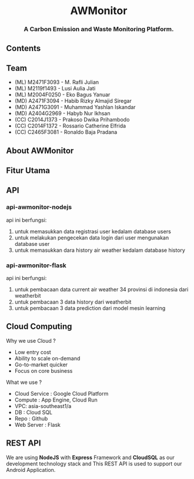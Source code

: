 <p align="center">
  <h1 align="center">AWMonitor</h1>
  <h3 align="center">A Carbon Emission and Waste Monitoring Platform. </h3>

</p>

## Contents

## Team

- (ML) M2471F3093 - M. Rafli Julian
- (ML) M2119f1493 - Lusi Aulia Jati
- (ML) M2004F0250 - Eko Bagus Yanuar
- (MD) A2471F3094 - Habib Rizky Almajid Siregar
- (MD) A2471G3091 - Muhammad Yashlan Iskandar
- (MD) A2404G2969 - Habyb Nur Ikhsan
- (CC) C2014J1373 - Prakoso Dwika Prihambodo
- (CC) C2014F1372 - Rossario Catherine Elfrida
- (CC) C2465F3081 - Ronaldo Baja Pradana


## About AWMonitor


## Fitur Utama

## API
### api-awmonitor-nodejs

api ini berfungsi:

1. untuk memasukkan data registrasi user kedalam database users
2. untuk melakukan pengecekan data login dari user mengunakan database user
3.  untuk memasukkan dara history air weather kedalam database history

### api-awmonitor-flask

api ini berfungsi:

1. untuk pembacaan data current air weather 34 provinsi di indonesia dari weatherbit
2. untuk pembacaan 3 data history dari weatherbit
3. untuk pembacaan 3 data prediction dari model mesin learning

## Cloud Computing

Why we use Cloud ?
- Low entry cost
- Ability to scale on-demand
- Go-to-market quicker
- Focus on core business

What we use ?
- Cloud Service : Google Cloud Platform
- Compute : App Engine, Cloud Run
- VPC: asia-southeast1/a
- DB : Cloud SQL
- Repo : Github
- Web Server : Flask

## REST API
We are using **NodeJS** with **Express** Framework and **CloudSQL** as our development technology stack and  This REST API
is used to support our Android Application.

